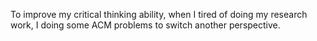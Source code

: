 
To improve my critical thinking ability, when I tired of doing my research work, 
I doing some ACM problems to switch another perspective.
